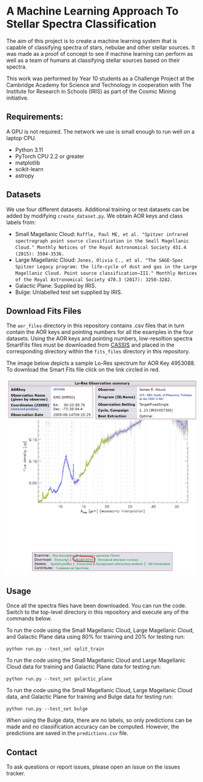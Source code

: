 # A Machine Learning Approach To Stellar Spectra Classification

The aim of this project is to create a machine learning system that is capable of classifying spectra of stars, nebulae
and other stellar sources. It was made as a proof of concept to see if machine learning can perform as well as a team
of humans at classifying stellar sources based on their spectra.

This work was performed by Year 10 students as a Challenge Project at the Cambridge Academy for Science and Technology
in cooperation with The Institute for Research in Schools (IRIS) as part of the Cosmic Mining
initiative. 


## Requirements: 
A GPU is not required. The network we use is small enough to run well on a laptop CPU.

- Python 3.11
- PyTorch CPU 2.2 or greater
- matplotlib
- scikit-learn
- astropy

## Datasets
We use four different datasets. Additional training or test datasets can be added by modifying ```create_dataset.py```.
We obtain AOR keys and class labels from:
- Small Magellanic Cloud: ```Ruffle, Paul ME, et al. "Spitzer infrared spectrograph point source classification in the
Small Magellanic Cloud." Monthly Notices of the Royal Astronomical Society 451.4 (2015): 3504-3536.```
- Large Magellanic Cloud: ```Jones, Olivia C., et al. "The SAGE-Spec Spitzer Legacy program: the life-cycle of dust and
gas in the Large Magellanic Cloud. Point source classification–III." Monthly Notices of the Royal Astronomical Society
470.3 (2017): 3250-3282.```
- Galactic Plane: Supplied by IRIS.
- Bulge: Unlabelled test set supplied by IRIS.

## Download Fits Files
The ```aor_files``` directory in this repository contains .csv files that in turn contain the AOR keys and pointing numbers
for all the examples in the four datasets. Using the AOR keys and pointing numbers, low-resoltion spectra SmartFits
files must be downloaded from [CASSIS](https://cassis.sirtf.com/atlas/query.shtml) and placed in the corresponding
directory within the ```fits_files``` directory in this repository.

The image below depicts a sample Lo-Res spectrum for AOR Key 4953088. To download the Smart Fits file click on the
link circled in red.

![Spectra Smart Fits File Dowload](assets/spectra_download.png)

## Usage
Once all the spectra files have been downloaded. You can run the code.  Switch to the top-level directory in this
repository and execute any of the commands below.

To run the code using the Small Magellanic Cloud, Large Magellanic Cloud, and Galactic Plane data using 80% for
training and 20% for testing run:

```python run.py --test_set split_train```

To run the code using the Small Magellanic Cloud and Large Magellanic Cloud data for training and Galactic Plane
data for testing run:

```python run.py --test_set galactic_plane```

To run the code using the Small Magellanic Cloud, Large Magellanic Cloud data, and Galactic Plane for training and
Bulge data for testing run:

```python run.py --test_set bulge```

When using the Bulge data, there are no labels, so only predictions can be made and no classification accuracy can be
computed. However, the predictions are saved in the ```predictions.csv``` file.

## Contact
To ask questions or report issues, please open an issue on the issues tracker.